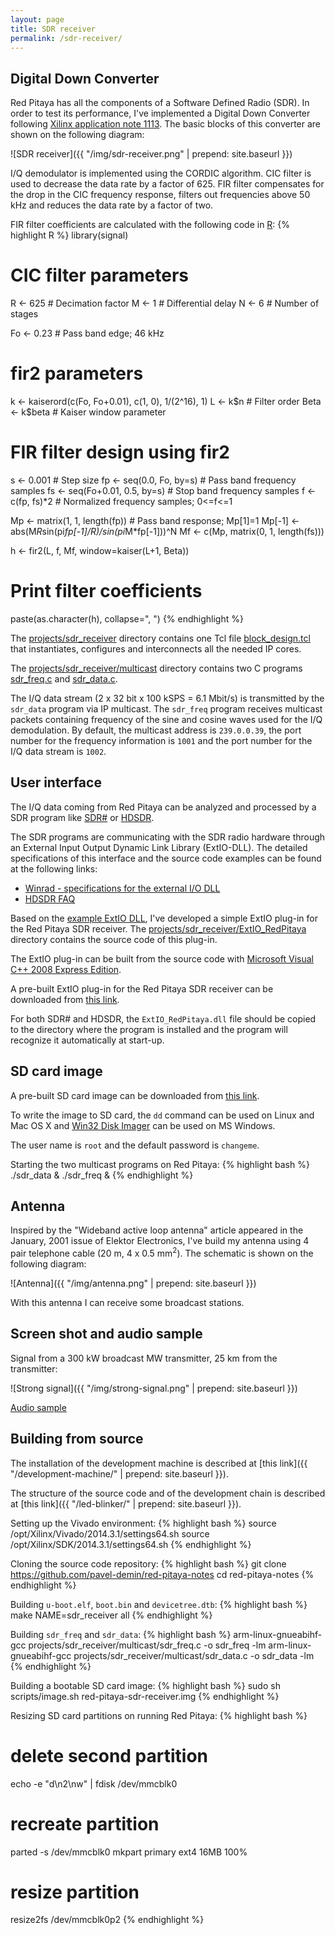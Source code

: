 ```yaml
---
layout: page
title: SDR receiver
permalink: /sdr-receiver/
---
```


Digital Down Converter
-----

Red Pitaya has all the components of a Software Defined Radio (SDR). In order to test its performance, I've implemented a Digital Down Converter following [Xilinx application note 1113](http://www.xilinx.com/support/documentation/application_notes/xapp1113.pdf). The basic blocks of this converter are shown on the following diagram:

![SDR receiver]({{ "/img/sdr-receiver.png" | prepend: site.baseurl }})

I/Q demodulator is implemented using the CORDIC algorithm. CIC filter is used to decrease the data rate by a factor of 625. FIR filter compensates for the drop in the CIC frequency response, filters out frequencies above 50 kHz and reduces the data rate by a factor of two.

FIR filter coefficients are calculated with the following code in [R](http://www.r-project.org):
{% highlight R %}
library(signal)

# CIC filter parameters
R <- 625                       # Decimation factor
M <- 1                         # Differential delay
N <- 6                         # Number of stages

Fo <- 0.23                     # Pass band edge; 46 kHz

# fir2 parameters
k <- kaiserord(c(Fo, Fo+0.01), c(1, 0), 1/(2^16), 1)
L <- k$n                       # Filter order
Beta <- k$beta                 # Kaiser window parameter

# FIR filter design using fir2
s <- 0.001                     # Step size
fp <- seq(0.0, Fo, by=s)       # Pass band frequency samples
fs <- seq(Fo+0.01, 0.5, by=s)  # Stop band frequency samples
f <- c(fp, fs)*2               # Normalized frequency samples; 0<=f<=1

Mp <- matrix(1, 1, length(fp)) # Pass band response; Mp[1]=1
Mp[-1] <- abs(M*R*sin(pi*fp[-1]/R)/sin(pi*M*fp[-1]))^N
Mf <- c(Mp, matrix(0, 1, length(fs)))

h <- fir2(L, f, Mf, window=kaiser(L+1, Beta))

# Print filter coefficients
paste(as.character(h), collapse=", ")
{% endhighlight %}

The [projects/sdr_receiver](https://github.com/pavel-demin/red-pitaya-notes/tree/master/projects/sdr_receiver) directory contains one Tcl file [block_design.tcl](https://github.com/pavel-demin/red-pitaya-notes/blob/master/projects/sdr_receiver/block_design.tcl) that instantiates, configures and interconnects all the needed IP cores.

The [projects/sdr_receiver/multicast](https://github.com/pavel-demin/red-pitaya-notes/tree/master/projects/sdr_receiver/multicast) directory contains two C programs  [sdr_freq.c](https://github.com/pavel-demin/red-pitaya-notes/blob/master/projects/sdr_receiver/multicast/sdr_freq.c) and [sdr_data.c](https://github.com/pavel-demin/red-pitaya-notes/blob/master/projects/sdr_receiver/multicast/sdr_data.c).

The I/Q data stream (2 x 32 bit x 100 kSPS = 6.1 Mbit/s) is transmitted by the `sdr_data` program via IP multicast. The `sdr_freq` program receives multicast packets containing frequency of the sine and cosine waves used for the I/Q demodulation. By default, the multicast address is `239.0.0.39`, the port number for the frequency information is `1001` and the port number for the I/Q data stream is `1002`.

User interface
-----

The I/Q data coming from Red Pitaya can be analyzed and processed by a SDR program like [SDR#](http://sdrsharp.com/#download) or [HDSDR](http://www.hdsdr.de/).

The SDR programs are communicating with the SDR radio hardware through an External Input Output Dynamic Link Library (ExtIO-DLL). The detailed specifications of this interface and the source code examples can be found at the following links:

 - [Winrad - specifications for the external I/O DLL](http://www.winrad.org/bin/Winrad_Extio.pdf)
 - [HDSDR FAQ](http://www.hdsdr.de/faq.html)

Based on the [example ExtIO DLL](http://hdsdr.de/download/ExtIO/ExtIO_Demo_101.zip), I've developed a simple ExtIO plug-in for the Red Pitaya SDR receiver. The [projects/sdr_receiver/ExtIO_RedPitaya](https://github.com/pavel-demin/red-pitaya-notes/tree/master/projects/sdr_receiver/ExtIO_RedPitaya) directory contains the source code of this plug-in.

The ExtIO plug-in can be built from the source code with [Microsoft Visual C++ 2008 Express Edition](http://go.microsoft.com/?linkid=7729279).

A pre-built ExtIO plug-in for the Red Pitaya SDR receiver can be downloaded from [this link](https://googledrive.com/host/0B-t5klOOymMNfmJ0bFQzTVNXQ3RtWm5SQ2NGTE1hRUlTd3V2emdSNzN6d0pYamNILW83Wmc/ExtIO_RedPitaya.dll).

For both SDR# and HDSDR, the `ExtIO_RedPitaya.dll` file should be copied to the directory where the program is installed and the program will recognize it automatically at start-up.

SD card image
-----

A pre-built SD card image can be downloaded from [this link](https://googledrive.com/host/0B-t5klOOymMNfmJ0bFQzTVNXQ3RtWm5SQ2NGTE1hRUlTd3V2emdSNzN6d0pYamNILW83Wmc/red-pitaya-sdr-receiver-20150218.zip).

To write the image to SD card, the `dd` command can be used on Linux and Mac OS X and [Win32 Disk Imager](http://sourceforge.net/projects/win32diskimager/) can be used on MS Windows.

The user name is `root` and the default password is `changeme`.

Starting the two multicast programs on Red Pitaya:
{% highlight bash %}
./sdr_data &
./sdr_freq &
{% endhighlight %}

Antenna
-----

Inspired by the "Wideband active loop antenna" article appeared in the January, 2001 issue of Elektor Electronics, I've build my antenna using 4 pair telephone cable (20 m, 4 x 0.5 mm<sup>2</sup>). The schematic is shown on the following diagram:

![Antenna]({{ "/img/antenna.png" | prepend: site.baseurl }})

With this antenna I can receive some broadcast stations.

Screen shot and audio sample
-----

Signal from a 300 kW broadcast MW transmitter, 25 km from the transmitter:

![Strong signal]({{ "/img/strong-signal.png" | prepend: site.baseurl }})

[Audio sample](https://googledrive.com/host/0B-t5klOOymMNfmJ0bFQzTVNXQ3RtWm5SQ2NGTE1hRUlTd3V2emdSNzN6d0pYamNILW83Wmc/strong-signal.wav)

Building from source
-----

The installation of the development machine is described at [this link]({{ "/development-machine/" | prepend: site.baseurl }}).

The structure of the source code and of the development chain is described at [this link]({{ "/led-blinker/" | prepend: site.baseurl }}).

Setting up the Vivado environment:
{% highlight bash %}
source /opt/Xilinx/Vivado/2014.3.1/settings64.sh
source /opt/Xilinx/SDK/2014.3.1/settings64.sh
{% endhighlight %}

Cloning the source code repository:
{% highlight bash %}
git clone https://github.com/pavel-demin/red-pitaya-notes
cd red-pitaya-notes
{% endhighlight %}

Building `u-boot.elf`, `boot.bin` and `devicetree.dtb`:
{% highlight bash %}
make NAME=sdr_receiver all
{% endhighlight %}

Building `sdr_freq` and `sdr_data`:
{% highlight bash %}
arm-linux-gnueabihf-gcc projects/sdr_receiver/multicast/sdr_freq.c -o sdr_freq -lm
arm-linux-gnueabihf-gcc projects/sdr_receiver/multicast/sdr_data.c -o sdr_data -lm
{% endhighlight %}

Building a bootable SD card image:
{% highlight bash %}
sudo sh scripts/image.sh red-pitaya-sdr-receiver.img
{% endhighlight %}

Resizing SD card partitions on running Red Pitaya:
{% highlight bash %}
# delete second partition
echo -e "d\n2\nw" | fdisk /dev/mmcblk0
# recreate partition
parted -s /dev/mmcblk0 mkpart primary ext4 16MB 100%
# resize partition
resize2fs /dev/mmcblk0p2
{% endhighlight %}
